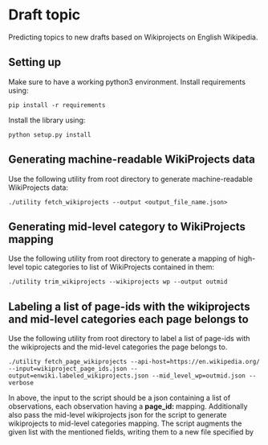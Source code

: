 # Draft topic

Predicting topics to new drafts based on Wikiprojects on English Wikipedia.

## Setting up

Make sure to have a working python3 environment.
Install requirements using:

```
pip install -r requirements
```

Install the library using:

```
python setup.py install
```

## Generating machine-readable WikiProjects data

Use the following utility from root directory to generate machine-readable WikiProjects data:

```
./utility fetch_wikiprojects --output <output_file_name.json>
```

## Generating mid-level category to WikiProjects mapping

Use the following utility from root directory to generate a mapping of high-level topic categories to list of WikiProjects contained in them:

```
./utility trim_wikiprojects --wikiprojects wp --output outmid
```

## Labeling a list of page-ids with the wikiprojects and mid-level categories each page belongs to

Use the following utility from root directory to label a list of page-ids with the wikiprojects and the mid-level categories the page belongs to.

```
./utility fetch_page_wikiprojects --api-host=https://en.wikipedia.org/ --input=wikiproject_page_ids.json --output=enwiki.labeled_wikiprojects.json --mid_level_wp=outmid.json --verbose
```

In above, the input to the script should be a json containing a list of
observations, each observation having a **page\_id: <page-id>** mapping.
Additionally also pass the mid-level wikiprojects json for the script to
generate wikiprojects to mid-level categories mapping. The script augments the
given list with the mentioned fields, writing them to a new file specified by
<output>
